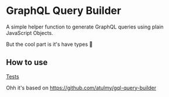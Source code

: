 # GraphQL Query Builder

A simple helper function to generate GraphQL queries using plain JavaScript Objects.

But the cool part is it's have types :tada:

How to use
----------
[Tests](https://github.com/claudioluciano/gql-typed-query-builder/blob/main/src/tests/intex.test.ts)


Ohh it's based on https://github.com/atulmy/gql-query-builder
